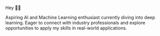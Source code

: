 Hey 🙋‍♂️

Aspiring AI and Machine Learning enthusiast currently diving into deep learning.
Eager to connect with industry professionals and explore opportunities to apply my skills in real-world applications.
